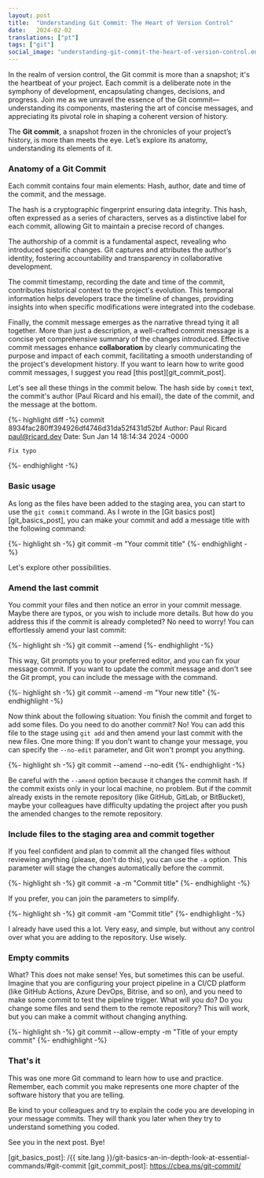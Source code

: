 ```yaml
---
layout: post
title:  "Understanding Git Commit: The Heart of Version Control"
date:   2024-02-02
translations: ["pt"]
tags: ["git"]
social_image: "understanding-git-commit-the-heart-of-version-control.en.webp"
---
```


<p class="intro"><span class="dropcap">I</span>n the realm of version control, the Git commit is more than a snapshot; it's the heartbeat of your project. Each commit is a deliberate note in the symphony of development, encapsulating changes, decisions, and progress. Join me as we unravel the essence of the Git commit—understanding its components, mastering the art of concise messages, and appreciating its pivotal role in shaping a coherent version of history.</p>

The **Git commit**, a snapshot frozen in the chronicles of your project’s history, is more than meets the eye. Let’s explore its anatomy, understanding its elements of it.

### Anatomy of a Git Commit
Each commit contains four main elements: Hash, author, date and time of the commit, and the message.

The hash is a cryptographic fingerprint ensuring data integrity. This hash, often expressed as a series of characters, serves as a distinctive label for each commit, allowing Git to maintain a precise record of changes.

The authorship of a commit is a fundamental aspect, revealing who introduced specific changes. Git captures and attributes the author's identity, fostering accountability and transparency in collaborative development.

The commit timestamp, recording the date and time of the commit, contributes historical context to the project's evolution. This temporal information helps developers trace the timeline of changes, providing insights into when specific modifications were integrated into the codebase.

Finally, the commit message emerges as the narrative thread tying it all together. More than just a description, a well-crafted commit message is a concise yet comprehensive summary of the changes introduced. Effective commit messages enhance **collaboration** by clearly communicating the purpose and impact of each commit, facilitating a smooth understanding of the project's development history. If you want to learn how to write good commit messages, I suggest you read [this post][git_commit_post].

Let's see all these things in the commit below. The hash side by `commit` text, the commit's author (Paul Ricard and his email), the date of the commit, and the message at the bottom.

{%- highlight diff -%}
commit 8934fac280ff394926df4746d31da52f431d52bf
Author: Paul Ricard <paul@ricard.dev>
Date:   Sun Jan 14 18:14:34 2024 -0000

    Fix typo

{%- endhighlight -%}

### Basic usage
As long as the files have been added to the staging area, you can start to use the `git commit` command. As I wrote in the [Git basics post][git_basics_post], you can make your commit and add a message title with the following command:

{%- highlight sh -%}
git commit -m "Your commit title"
{%- endhighlight -%}

Let's explore other possibilities.

### Amend the last commit
You commit your files and then notice an error in your commit message. Maybe there are typos, or you wish to include more details. But how do you address this if the commit is already completed? No need to worry! You can effortlessly amend your last commit:

{%- highlight sh -%}
git commit --amend
{%- endhighlight -%}

This way, Git prompts you to your preferred editor, and you can fix your message commit. If you want to update the commit message and don't see the Git prompt, you can include the message with the command.

{%- highlight sh -%}
git commit --amend -m "Your new title"
{%- endhighlight -%}

Now think about the following situation: You finish the commit and forget to add some files. Do you need to do another commit? No! You can add this file to the stage using `git add` and then amend your last commit with the new files. One more thing: If you don't want to change your message, you can specify the `--no-edit` parameter, and Git won't prompt you anything.

{%- highlight sh -%}
git commit --amend --no-edit
{%- endhighlight -%}

Be careful with the `--amend` option because it changes the commit hash. If the commit exists only in your local machine, no problem. But if the commit already exists in the remote repository (like GitHub, GitLab, or BitBucket), maybe your colleagues have difficulty updating the project after you push the amended changes to the remote repository.

### Include files to the staging area and commit together
If you feel confident and plan to commit all the changed files without reviewing anything (please, don't do this), you can use the `-a` option. This parameter will stage the changes automatically before the commit.

{%- highlight sh -%}
git commit -a -m "Commit title"
{%- endhighlight -%}

If you prefer, you can join the parameters to simplify.

{%- highlight sh -%}
git commit -am "Commit title"
{%- endhighlight -%}

I already have used this a lot. Very easy, and simple, but without any control over what you are adding to the repository. Use wisely.

### Empty commits
What? This does not make sense! Yes, but sometimes this can be useful. Imagine that you are configuring your project pipeline in a CI/CD platform (like GitHub Actions, Azure DevOps, Bitrise, and so on), and you need to make some commit to test the pipeline trigger. What will you do? Do you change some files and send them to the remote repository? This will work, but you can make a commit without changing anything.

{%- highlight sh -%}
git commit --allow-empty -m "Title of your empty commit"
{%- endhighlight -%}

### That's it
This was one more Git command to learn how to use and practice. Remember, each commit you make represents one more chapter of the software history that you are telling. 

Be kind to your colleagues and try to explain the code you are developing in your message commits. They will thank you later when they try to understand something you coded.

See you in the next post. Bye!

[git_basics_post]: /{{ site.lang }}/git-basics-an-in-depth-look-at-essential-commands/#git-commit
[git_commit_post]:  https://cbea.ms/git-commit/
